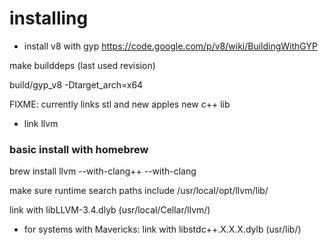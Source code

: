 # installing

- install v8 with gyp
https://code.google.com/p/v8/wiki/BuildingWithGYP

make builddeps (last used revision)

build/gyp_v8 -Dtarget_arch=x64


FIXME: currently links stl and new apples new c++ lib

- link llvm 

### basic install with homebrew

brew install llvm --with-clang++ --with-clang

make sure runtime search paths include /usr/local/opt/llvm/lib/

link with libLLVM-3.4.dlyb (usr/local/Cellar/llvm/)

- for systems with Mavericks:
    link with libstdc++.X.X.X.dylb (usr/lib/)
    
